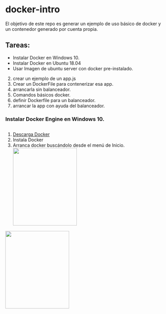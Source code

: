 # docker-intro
El objetivo de este repo es generar un ejemplo de uso básico de docker y un contenedor generado por cuenta propia. 
## Tareas: 
* Instalar Docker en Windows 10. 
* Instalar Docker en Ubuntu 18.04
* Usar Imagen de ubuntu server con docker pre-instalado. 
2. crear un ejemplo de un app.js 
3. Crear un DockerFile para contenerizar esa app.
4. arrancarla sin balanceador. 
5. Comandos básicos docker. 
6. definir Dockerfile para un balanceador. 
7. arrancar la app con ayuda del balanceador.
### Instalar Docker Engine en Windows 10.
##
1. [Descarga Docker](https://download.docker.com/win/stable/Docker%20for%20Windows%20Installer.exe)
2. Instala Docker
3. Arranca docker buscándolo desde el menú de Inicio.
<br><img src="https://docs.docker.com/docker-for-windows/images/docker-app-search.png" width="199px" height="242px" float=left>
<img src="https://docs.docker.com/docker-for-windows/images/docker-app-welcome.png" width="199px" height="242px" float= right>
